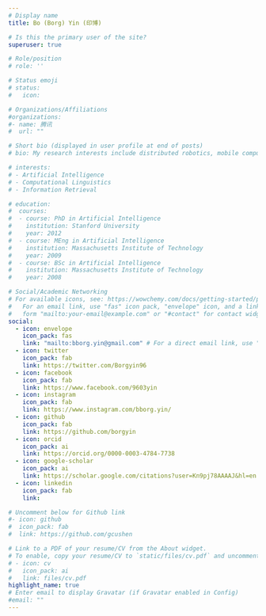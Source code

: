 ```yaml
---
# Display name
title: Bo (Borg) Yin (印博)

# Is this the primary user of the site?
superuser: true

# Role/position
# role: ''

# Status emoji
# status:
#   icon: 

# Organizations/Affiliations
#organizations:
#- name: 腾讯
#  url: ""

# Short bio (displayed in user profile at end of posts)
# bio: My research interests include distributed robotics, mobile computing and programmable matter.

# interests:
# - Artificial Intelligence
# - Computational Linguistics
# - Information Retrieval

# education:
#  courses:
#  - course: PhD in Artificial Intelligence
#    institution: Stanford University
#    year: 2012
#  - course: MEng in Artificial Intelligence
#    institution: Massachusetts Institute of Technology
#    year: 2009
#  - course: BSc in Artificial Intelligence
#    institution: Massachusetts Institute of Technology
#    year: 2008

# Social/Academic Networking
# For available icons, see: https://wowchemy.com/docs/getting-started/page-builder/#icons
#   For an email link, use "fas" icon pack, "envelope" icon, and a link in the
#   form "mailto:your-email@example.com" or "#contact" for contact widget.
social:
  - icon: envelope
    icon_pack: fas
    link: "mailto:bborg.yin@gmail.com" # For a direct email link, use "mailto:test@example.org".
  - icon: twitter
    icon_pack: fab
    link: https://twitter.com/Borgyin96
  - icon: facebook
    icon_pack: fab
    link: https://www.facebook.com/9603yin
  - icon: instagram
    icon_pack: fab
    link: https://www.instagram.com/bborg.yin/
  - icon: github
    icon_pack: fab
    link: https://github.com/borgyin
  - icon: orcid
    icon_pack: ai
    link: https://orcid.org/0000-0003-4784-7738
  - icon: google-scholar
    icon_pack: ai
    link: https://scholar.google.com/citations?user=Kn9pj78AAAAJ&hl=en
  - icon: linkedin
    icon_pack: fab
    link: 

# Uncomment below for Github link
#- icon: github
#  icon_pack: fab
#  link: https://github.com/gcushen

# Link to a PDF of your resume/CV from the About widget.
# To enable, copy your resume/CV to `static/files/cv.pdf` and uncomment the lines below.
# - icon: cv
#   icon_pack: ai
#   link: files/cv.pdf
highlight_name: true
# Enter email to display Gravatar (if Gravatar enabled in Config)
#email: ""
---
```


<!-- Alice Wu is a professor of artificial intelligence at the Stanford AI Lab. Her research interests include distributed robotics, mobile computing and programmable matter. She leads the Robotic Neurobiology group, which develops self-reconfiguring robots, systems of self-organizing robots, and mobile sensor networks.

Lorem ipsum dolor sit amet, consectetur adipiscing elit. Sed neque elit, tristique placerat feugiat ac, facilisis vitae arcu. Proin eget egestas augue. Praesent ut sem nec arcu pellentesque aliquet. Duis dapibus diam vel metus tempus vulputate.

{{< icon name="download" pack="fas" >}} {{< staticref "uploads/resume.pdf" "newtab" >}}Download{{< /staticref >}} my resumé as a PDF. -->
